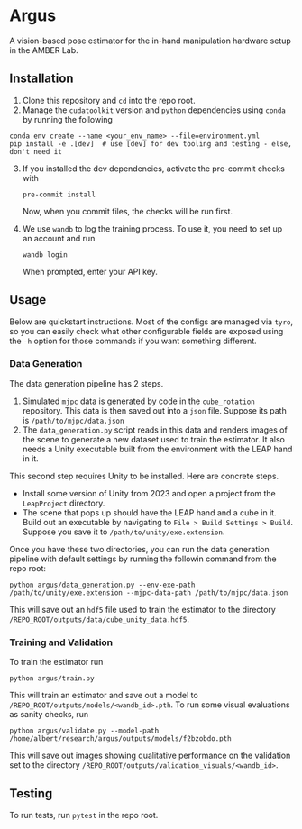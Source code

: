 # Argus
A vision-based pose estimator for the in-hand manipulation hardware setup in the AMBER Lab.

## Installation

1. Clone this repository and `cd` into the repo root.
2. Manage the `cudatoolkit` version and `python` dependencies using `conda` by running the following
```
conda env create --name <your_env_name> --file=environment.yml
pip install -e .[dev]  # use [dev] for dev tooling and testing - else, don't need it
```
3. If you installed the dev dependencies, activate the pre-commit checks with
    ```
    pre-commit install
    ```
    Now, when you commit files, the checks will be run first.

4. We use `wandb` to log the training process. To use it, you need to set up an account and run
    ```
    wandb login
    ```
    When prompted, enter your API key.

## Usage

Below are quickstart instructions. Most of the configs are managed via `tyro`, so you can easily check what other configurable fields are exposed using the `-h` option for those commands if you want something different.

### Data Generation

The data generation pipeline has 2 steps.

1. Simulated `mjpc` data is generated by code in the `cube_rotation` repository. This data is then saved out into a `json` file. Suppose its path is `/path/to/mjpc/data.json`
2. The `data_generation.py` script reads in this data and renders images of the scene to generate a new dataset used to train the estimator. It also needs a Unity executable built from the environment with the LEAP hand in it.

This second step requires Unity to be installed. Here are concrete steps.

* Install some version of Unity from 2023 and open a project from the `LeapProject` directory.
* The scene that pops up should have the LEAP hand and a cube in it. Build out an executable by navigating to `File > Build Settings > Build`. Suppose you save it to `/path/to/unity/exe.extension`.

Once you have these two directories, you can run the data generation pipeline with default settings by running the followin command from the repo root:
```
python argus/data_generation.py --env-exe-path /path/to/unity/exe.extension --mjpc-data-path /path/to/mjpc/data.json
```
This will save out an `hdf5` file used to train the estimator to the directory `/REPO_ROOT/outputs/data/cube_unity_data.hdf5`.

### Training and Validation

To train the estimator run
```
python argus/train.py
```
This will train an estimator and save out a model to `/REPO_ROOT/outputs/models/<wandb_id>.pth`. To run some visual evaluations as sanity checks, run
```
python argus/validate.py --model-path /home/albert/research/argus/outputs/models/f2bzobdo.pth
```
This will save out images showing qualitative performance on the validation set to the directory `/REPO_ROOT/outputs/validation_visuals/<wandb_id>`.


## Testing

To run tests, run `pytest` in the repo root.
